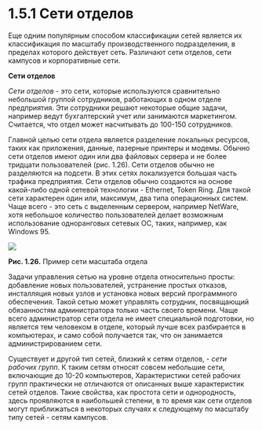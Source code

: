 ﻿# 1.5.1 Сети отделов

Еще одним популярным способом классификации сетей является их классификация по масштабу производственного подразделения, в пределах которого действует сеть. Различают сети отделов, сети кампусов и корпоративные сети. 

**Сети отделов** 

*Сети отделов* - это сети, которые используются сравнительно небольшой группой сотрудников, работающих в одном отделе предприятия. Эти сотрудники решают некоторые общие задачи, например ведут бухгалтерский учет или занимаются маркетингом. Считается, что отдел может насчитывать до 100-150 сотрудников. 

Главной целью сети отдела является разделение локальных ресурсов, таких как приложения, данные, лазерные принтеры и модемы. Обычно сети отделов имеют один или два файловых сервера и не более тридцати пользователей (рис. 1.26). Сети отделов обычно не разделяются на подсети. В этих сетях локализуется большая часть трафика предприятия. Сети отделов обычно создаются на основе какой-либо одной сетевой технологии - Ethernet, Token Ring. Для такой сети характерен один или, максимум, два типа операционных систем. Чаще всего - это сеть с выделенным сервером, например NetWare, хотя небольшое количество пользователей делает возможным использование одноранговых сетевых ОС, таких, например, как Windows 95. 

![](Aspose.Words.cf8256b5-8771-4707-b5dd-9efa55bd9bac.001.png)

**Рис. 1.26.** Пример сети масштаба отдела 

Задачи управления сетью на уровне отдела относительно просты: добавление новых пользователей, устранение простых отказов, инсталляция новых узлов и установка новых версий программного обеспечения. Такой сетью может управлять сотрудник, посвящающий обязанностям администратора только часть своего времени. Чаще всего администратор сети отдела не имеет специальной подготовки, но является тем человеком в отделе, который лучше всех разбирается в компьютерах, и само собой получается так, что он занимается администрированием сети. 

Существует и другой тип сетей, близкий к сетям отделов, - *сети рабочих групп*. К таким сетям относят совсем небольшие сети, включающие до 10-20 компьютеров, Характеристики сетей рабочих групп практически не отличаются от описанных выше характеристик сетей отделов. Такие свойства, как простота сети и однородность, здесь проявляются в наибольшей степени, в то время как сети отделов могут приближаться в некоторых случаях к следующему по масштабу типу сетей - сетям кампусов.
